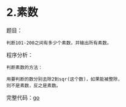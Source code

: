 # 2.素数
题目：

```
判断101-200之间有多少个素数，并输出所有素数。
```
程序分析：

```
判断素数的方法：

用要判断的数分别去除2到sqr(这个数)，如果能被整除，
则不是素数，反之是素数。
```
完整代码：[go](https://github.com/foxliang/Blog/blob/master/Go/my_go/%E7%BB%8F%E5%85%B8%E7%AE%97%E6%B3%95-go/02.go)
